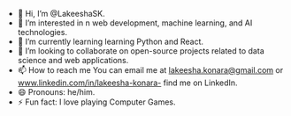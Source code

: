 - 👋 Hi, I’m @LakeeshaSK.
- 👀 I’m interested in n web development, machine learning, and AI technologies.
- 🌱 I’m currently learning learning Python and React.
- 💞️ I’m looking to collaborate on open-source projects related to data science and web applications.
- 📫 How to reach me You can email me at lakeesha.konara@gmail.com or www.linkedin.com/in/lakeesha-konara- find me on LinkedIn.
- 😄 Pronouns: he/him.
- ⚡ Fun fact: I love playing Computer Games.

<!---
LakeeshaSK/LakeeshaSK is a ✨ special ✨ repository because its `README.md` (this file) appears on your GitHub profile.
You can click the Preview link to take a look at your changes.
--->
